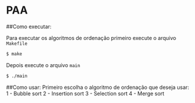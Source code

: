 # PAA

##Como executar:

Para executar os algoritmos de ordenação primeiro execute o arquivo `Makefile`

```bash
$ make
```

Depois execute o arquivo `main`

```bash
$ ./main
```

##Como usar:
Primeiro escolha o algoritmo de ordenação que deseja usar:
1 - Bubble sort
2 - Insertion sort
3 - Selection sort
4 - Merge sort